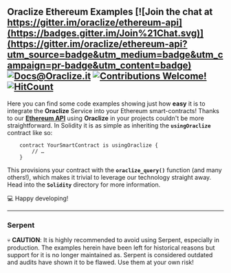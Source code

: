 ## __Oraclize Ethereum Examples__ [![Join the chat at https://gitter.im/oraclize/ethereum-api](https://badges.gitter.im/Join%21Chat.svg)](https://gitter.im/oraclize/ethereum-api?utm_source=badge&utm_medium=badge&utm_campaign=pr-badge&utm_content=badge) [![Docs@Oraclize.it](https://camo.githubusercontent.com/5e89710c6ae9ce0da822eec138ee1a2f08b34453/68747470733a2f2f696d672e736869656c64732e696f2f62616467652f646f63732d536c6174652d627269676874677265656e2e737667)](http://docs.oraclize.it) [![Contributions Welcome!](https://img.shields.io/badge/contributions-welcome-brightgreen.svg?style=flat)](https://github.com/oraclize/ethereum-examples/issues) [![HitCount](http://hits.dwyl.io/oraclize/ethereum-examples.svg)](http://hits.dwyl.io/oraclize/ethereum-examples)

Here you can find some code examples showing just how __easy__ it is to integrate the __Oraclize__ Service into your Ethereum smart-contracts! Thanks to our [__Ethereum API__](https://github.com/oraclize/ethereum-api) using __Oraclize__ in your projects couldn't be more straightforward. In Solidity it is as simple as inheriting the __`usingOraclize`__ contract like so:

```
    contract YourSmartContract is usingOraclize {
        // … 
    }
```

This provisions your contract with the __`oraclize_query()`__ function (and many others!), which makes it trivial to leverage our technology straight away. Head into the __`Solidity`__ directory for more information.

:computer: Happy developing!

***

### __Serpent__

:skull: __CAUTION__: It is highly recommended to avoid using Serpent, especially in production. The examples herein have been left for historical reasons but support for it is no longer maintained as. Serpent is considered outdated and audits have shown it to be flawed. Use them at your own risk!
